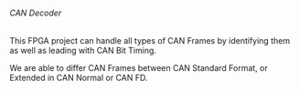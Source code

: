 ###### CAN Decoder

This FPGA project can handle all types of CAN Frames by identifying them as well as leading with CAN Bit Timing.

We are able to differ CAN Frames between CAN Standard Format, or Extended in CAN Normal or CAN FD.
